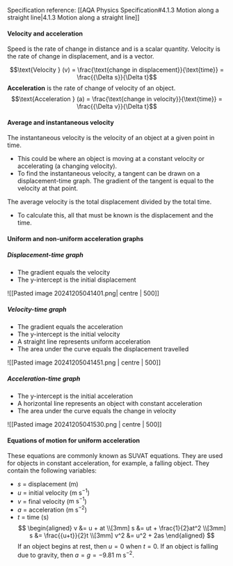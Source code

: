 Specification reference: [[AQA Physics Specification#4.1.3 Motion along a straight line|4.1.3 Motion along a straight line]]

#### Velocity and acceleration
Speed is the rate of change in distance and is a scalar quantity. Velocity is the rate of change in displacement, and is a vector.

$$\text{Velocity } (v) = \frac{\text{change in displacement}}{\text{time}} = \frac{{\Delta s}}{\Delta t}$$
**Acceleration** is the rate of change of velocity of an object.
$$\text{Acceleration } (a) = \frac{\text{change in velocity}}{\text{time}} = \frac{{\Delta v}}{\Delta t}$$
#### Average and instantaneous velocity
The instantaneous velocity is the velocity of an object at a given point in time.
- This could be where an object is moving at a constant velocity or accelerating (a changing velocity).
- To find the instantaneous velocity, a tangent can be drawn on a displacement-time graph. The gradient of the tangent is equal to the velocity at that point.

The average velocity is the total displacement divided by the total time.
- To calculate this, all that must be known is the displacement and the time.
#### Uniform and non-uniform acceleration graphs
##### Displacement-time graph
- The gradient equals the velocity
- The y-intercept is the initial displacement

![[Pasted image 20241205041401.png| centre | 500]]
##### Velocity-time graph
- The gradient equals the acceleration
- The y-intercept is the initial velocity
- A straight line represents uniform acceleration
- The area under the curve equals the displacement travelled

![[Pasted image 20241205041451.png | centre | 500]]
##### Acceleration-time graph
- The y-intercept is the initial acceleration
- A horizontal line represents an object with constant acceleration
- The area under the curve equals the change in velocity

![[Pasted image 20241205041530.png | centre | 500]]
#### Equations of motion for uniform acceleration
These equations are commonly known as SUVAT equations. They are used for objects in constant acceleration, for example, a falling object. They contain the following variables:
- $s$ = displacement ($\text{m}$)
- $u$ = initial velocity ($\text{m s}^{-1}$)
- $v$ = final velocity ($\text{m s}^{-1}$)
- $a$ = acceleration ($\text{m s}^{-2}$)
- $t$ = time ($\text{s}$)
$$
\begin{aligned}
v &= u + at \\[3mm]
s &= ut + \frac{1}{2}at^2 \\[3mm]
s &= \frac{{u+t}}{2}t \\[3mm]
v^2 &= u^2 + 2as
\end{aligned}
$$
If an object begins at rest, then $u =0$ when $t=0$. If an object is falling due to gravity, then $a = g = -9.81 \text{ m s}^{-2}$.